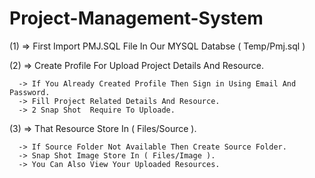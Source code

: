 # Project-Management-System

(1) => First Import PMJ.SQL File In Our MYSQL Databse ( Temp/Pmj.sql )

(2) => Create Profile For Upload Project Details And Resource.

      -> If You Already Created Profile Then Sign in Using Email And Password.
      -> Fill Project Related Details And Resource.
      -> 2 Snap Shot  Require To Uploade.
      
(3) => That Resource Store In ( Files/Source ). 

      -> If Source Folder Not Available Then Create Source Folder.
      -> Snap Shot Image Store In ( Files/Image ).
      -> You Can Also View Your Uploaded Resources.
